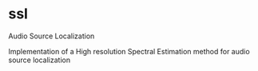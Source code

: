 # ssl
Audio Source Localization

Implementation of a High resolution Spectral Estimation method for audio source localization
